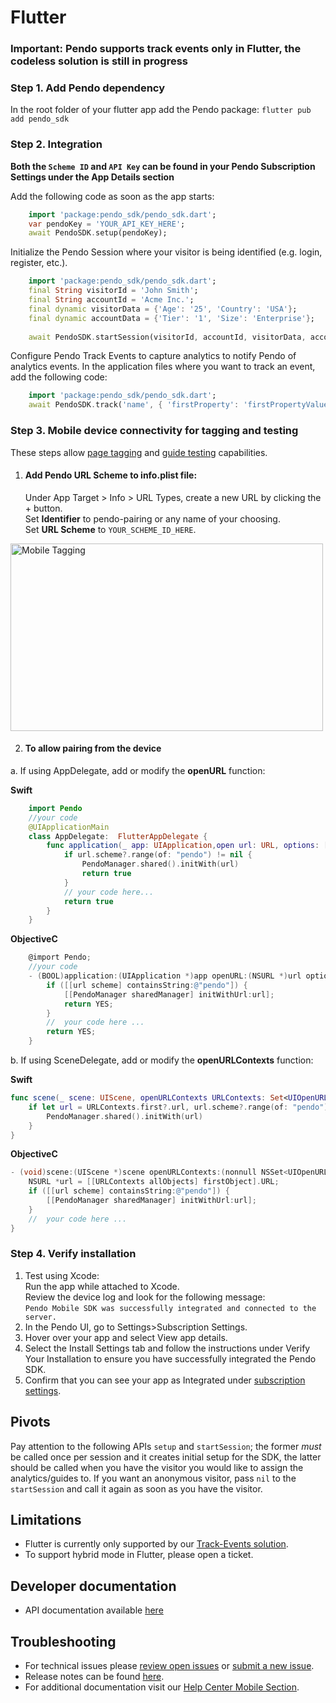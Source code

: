 # Flutter

### Important: Pendo supports track events only in Flutter, the codeless solution is still in progress
### Step 1. Add Pendo dependency 
In the root folder of your flutter app add the Pendo package:
    `flutter pub add pendo_sdk`

### Step 2. Integration

**Both the `Scheme ID` and `API Key` can be found in your Pendo Subscription Settings under the App Details section**

Add the following code as soon as the app starts:
```dart
    import 'package:pendo_sdk/pendo_sdk.dart';
    var pendoKey = 'YOUR_API_KEY_HERE';
    await PendoSDK.setup(pendoKey);
```

Initialize the Pendo Session where your visitor is being identified (e.g. login, register, etc.).
```dart
    import 'package:pendo_sdk/pendo_sdk.dart';
    final String visitorId = 'John Smith';
    final String accountId = 'Acme Inc.';
    final dynamic visitorData = {'Age': '25', 'Country': 'USA'};
    final dynamic accountData = {'Tier': '1', 'Size': 'Enterprise'};
    
    await PendoSDK.startSession(visitorId, accountId, visitorData, accountData);
```

Configure Pendo Track Events to capture analytics to notify Pendo of analytics events.
In the application files where you want to track an event, add the following code:
```dart
    import 'package:pendo_sdk/pendo_sdk.dart';
    await PendoSDK.track('name', { 'firstProperty': 'firstPropertyValue', 'secondProperty': 'secondPropertyValue'});
```

### Step 3. Mobile device connectivity for tagging and testing
These steps allow <a href="https://support.pendo.io/hc/en-us/articles/360033609651-Tagging-Mobile-Pages#HowtoTagaPage" target="_blank">page tagging</a>
and <a href="https://support.pendo.io/hc/en-us/articles/360033487792-Creating-a-Mobile-Guide#test-guide-on-device-0-6" target="_blank">guide testing</a> capabilities.

1. #### Add Pendo URL Scheme to **info.plist** file:

   Under App Target > Info > URL Types, create a new URL by clicking the + button.  
   Set **Identifier** to pendo-pairing or any name of your choosing.  
   Set **URL Scheme** to `YOUR_SCHEME_ID_HERE`.

<img src="https://user-images.githubusercontent.com/56674958/144723345-15c54098-28db-414c-90da-ef4a5256ae6a.png" width="500" height="300" alt="Mobile Tagging">

2. #### To allow pairing from the device
a. If using AppDelegate, add or modify the **openURL** function:

**Swift**
```swift
    import Pendo
    //your code
    @UIApplicationMain
    class AppDelegate:  FlutterAppDelegate {
        func application(_ app: UIApplication,open url: URL, options: [UIApplication.OpenURLOptionsKey : Any] = [:]) -> Bool {
            if url.scheme?.range(of: "pendo") != nil {
                PendoManager.shared().initWith(url)
                return true
            }
            // your code here...
            return true
        }
    }
```
**ObjectiveC**
```objectivec
    @import Pendo;
    //your code
    - (BOOL)application:(UIApplication *)app openURL:(NSURL *)url options:(NSDictionary<UIApplicationOpenURLOptionsKey,id> *)options {
        if ([[url scheme] containsString:@"pendo"]) {
            [[PendoManager sharedManager] initWithUrl:url];
            return YES;
        }
        //  your code here ...
        return YES;
    }
```

b. If using SceneDelegate, add or modify the **openURLContexts** function:

**Swift**
```swift
func scene(_ scene: UIScene, openURLContexts URLContexts: Set<UIOpenURLContext>) {
    if let url = URLContexts.first?.url, url.scheme?.range(of: "pendo") != nil {
        PendoManager.shared().initWith(url)
    }
}
```

**ObjectiveC**
```objectivec
- (void)scene:(UIScene *)scene openURLContexts:(nonnull NSSet<UIOpenURLContext *> *)URLContexts {
    NSURL *url = [[URLContexts allObjects] firstObject].URL;
    if ([[url scheme] containsString:@"pendo"]) {
        [[PendoManager sharedManager] initWithUrl:url];
    }
    //  your code here ...
}
```

### Step 4. Verify installation

1. Test using Xcode:  
Run the app while attached to Xcode.  
Review the device log and look for the following message:  
`Pendo Mobile SDK was successfully integrated and connected to the server.`
2. In the Pendo UI, go to Settings>Subscription Settings.
3. Hover over your app and select View app details.
4. Select the Install Settings tab and follow the instructions under Verify Your Installation to ensure you have successfully integrated the Pendo SDK.
5. Confirm that you can see your app as Integrated under <a href="https://app.pendo.io/admin" target="_blank">subscription settings</a>.


## Pivots
Pay attention to the following APIs ``` setup ``` and ```startSession```; the former *must* be called once per session and it creates initial setup for the SDK, the latter should be called when you have the visitor you would like to assign the analytics/guides to. If you want an anonymous visitor, pass ```nil``` to the ```startSession``` and call it again as soon as you have the visitor. 

## Limitations
* Flutter is currently only supported by our [Track-Events solution](https://support.pendo.io/hc/en-us/articles/360061487572-Pendo-for-Mobile-Track-Events-Solution).
* To support hybrid mode in Flutter, please open a ticket.

## Developer documentation

- API documentation available [here](TODO:missing-link)

## Troubleshooting

- For technical issues please [review open issues](https://github.com/pendo-io/pendo-mobile-sdk/issues) or [submit a new issue](https://github.com/pendo-io/pendo-mobile-sdk/issues).
- Release notes can be found [here](https://developers.pendo.io/category/mobile-sdk/).
- For additional documentation visit our [Help Center Mobile Section](https://support.pendo.io/hc/en-us/categories/4403654621851-Mobile).

